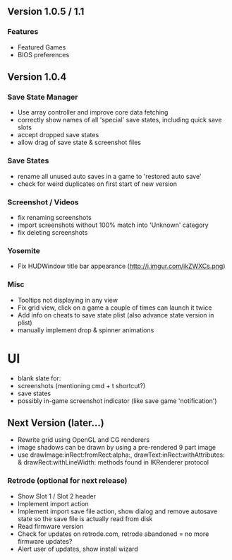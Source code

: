 ## Version 1.0.5 / 1.1

### Features
- Featured Games
- BIOS preferences

## Version 1.0.4
### Save State Manager
- Use array controller and improve core data fetching
- correctly show names of all 'special' save states, including quick save slots
- accept dropped save states
- allow drag of save state & screenshot files

### Save States
- rename all unused auto saves in a game to 'restored auto save'
- check for weird duplicates on first start of new version

### Screenshot / Videos
- fix renaming screenshots
- import screenshots without 100% match into 'Unknown' category
- fix deleting screenshots

### Yosemite
- Fix HUDWindow title bar appearance (http://i.imgur.com/ikZWXCs.png)

### Misc
- Tooltips not displaying in any view
- Fix grid view, click on a game a couple of times can launch it twice
- Add info on cheats to save state plist (also advance state version in plist)
 - manually implement drop & spinner animations

# UI
- blank slate for:
 - screenshots (mentioning cmd + t shortcut?)
 - save states
- possibly in-game screenshot indicator (like save game 'notification')

## Next Version (later…)
- Rewrite grid using OpenGL and CG renderers
 - image shadows can be drawn by using a pre-rendered 9 part image
 - use drawImage:inRect:fromRect:alpha:, drawText:inRect:withAttributes: & drawRect:withLineWidth: methods found in IKRenderer protocol

### Retrode (optional for next release)
- Show Slot 1 / Slot 2 header
- Implement import action
- Implement import save file action, show dialog and remove autosave state so the save file is actually read from disk
- Read firmware version
- Check for updates on retrode.com, retrode abandoned = no more firmware updates?
- Alert user of updates, show install wizard